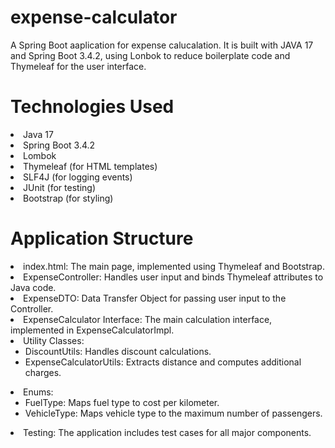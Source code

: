 # expense-calculator
A Spring Boot aaplication for expense calucalation. It is built with
JAVA 17 and Spring Boot 3.4.2, using Lonbok to reduce boilerplate code
and Thymeleaf for the user interface.

# Technologies Used
<li>Java 17</li>
<li>Spring Boot 3.4.2 </li>
<li>Lombok </li>
<li>Thymeleaf (for HTML templates) </li>
<li>SLF4J (for logging events) </li>
<li>JUnit (for testing) </li>
<li>Bootstrap (for styling) </li>

#  Application Structure

<li>index.html: The main page, implemented using Thymeleaf and Bootstrap.</li>
<li>ExpenseController: Handles user input and binds Thymeleaf attributes to Java code.</li>
<li>ExpenseDTO: Data Transfer Object for passing user input to the Controller.</li>
<li>ExpenseCalculator Interface: The main calculation interface, implemented in ExpenseCalculatorImpl.</li>
<li>Utility Classes:
 <ul>
      <li>DiscountUtils: Handles discount calculations.</li>
      <li>ExpenseCalculatorUtils: Extracts distance and computes additional charges.</li>
 </ul>
</li>
<li>Enums:
 <ul>
      <li>FuelType: Maps fuel type to cost per kilometer.</li>
      <li>VehicleType: Maps vehicle type to the maximum number of passengers.</li>
    </ul>
</li>
<li>Testing: The application includes test cases for all major components.</li>


